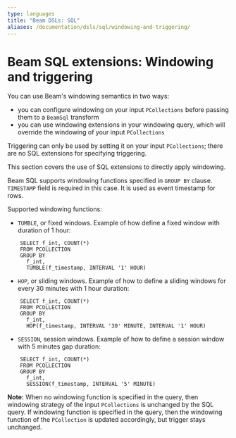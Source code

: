 ```yaml
---
type: languages
title: "Beam DSLs: SQL"
aliases: /documentation/dsls/sql/windowing-and-triggering/
---
```

<!--
Licensed under the Apache License, Version 2.0 (the "License");
you may not use this file except in compliance with the License.
You may obtain a copy of the License at

http://www.apache.org/licenses/LICENSE-2.0

Unless required by applicable law or agreed to in writing, software
distributed under the License is distributed on an "AS IS" BASIS,
WITHOUT WARRANTIES OR CONDITIONS OF ANY KIND, either express or implied.
See the License for the specific language governing permissions and
limitations under the License.
-->

# Beam SQL extensions: Windowing and triggering

You can use Beam's windowing semantics in two ways:

 - you can configure windowing on your input `PCollections` before passing them
   to a `BeamSql` transform
 - you can use windowing extensions in your windowing query, which will override
   the windowing of your input `PCollections`

Triggering can only be used by setting it on your input `PCollections`; there
are no SQL extensions for specifying triggering.

This section covers the use of SQL extensions to directly apply windowing.

Beam SQL supports windowing functions specified in `GROUP BY` clause.
`TIMESTAMP` field is required in this case. It is used as event timestamp for
rows. 

Supported windowing functions:
* `TUMBLE`, or fixed windows. Example of how define a fixed window with duration of 1 hour:
``` 
    SELECT f_int, COUNT(*) 
    FROM PCOLLECTION 
    GROUP BY 
      f_int,
      TUMBLE(f_timestamp, INTERVAL '1' HOUR)
```
* `HOP`, or sliding windows. Example of how to define a sliding windows for every 30 minutes with 1 hour duration:
```
    SELECT f_int, COUNT(*)
    FROM PCOLLECTION 
    GROUP BY 
      f_int, 
      HOP(f_timestamp, INTERVAL '30' MINUTE, INTERVAL '1' HOUR)
```
* `SESSION`, session windows. Example of how to define a session window with 5 minutes gap duration:
```
    SELECT f_int, COUNT(*) 
    FROM PCOLLECTION 
    GROUP BY 
      f_int, 
      SESSION(f_timestamp, INTERVAL '5' MINUTE)
```

**Note:** When no windowing function is specified in the query, then windowing strategy of the input `PCollections` is unchanged by the SQL query. If windowing function is specified in the query, then the windowing function of the `PCollection` is updated accordingly, but trigger stays unchanged.

